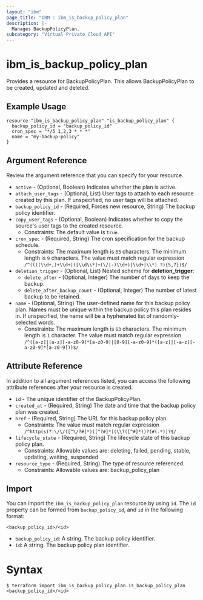 ```yaml
---
layout: "ibm"
page_title: "IBM : ibm_is_backup_policy_plan"
description: |-
  Manages BackupPolicyPlan.
subcategory: "Virtual Private Cloud API"
---
```


# ibm_is_backup_policy_plan

Provides a resource for BackupPolicyPlan. This allows BackupPolicyPlan to be created, updated and deleted.

## Example Usage

```hcl
resource "ibm_is_backup_policy_plan" "is_backup_policy_plan" {
  backup_policy_id = "backup_policy_id"
  cron_spec = "*/5 1,2,3 * * *"
  name = "my-backup-policy"
}
```

## Argument Reference

Review the argument reference that you can specify for your resource.

* `active` - (Optional, Boolean) Indicates whether the plan is active.
* `attach_user_tags` - (Optional, List) User tags to attach to each resource created by this plan. If unspecified, no user tags will be attached.
* `backup_policy_id` - (Required, Forces new resource, String) The backup policy identifier.
* `copy_user_tags` - (Optional, Boolean) Indicates whether to copy the source's user tags to the created resource.
  * Constraints: The default value is `true`.
* `cron_spec` - (Required, String) The cron specification for the backup schedule.
  * Constraints: The maximum length is `63` characters. The minimum length is `9` characters. The value must match regular expression `/^((((\\d+,)+\\d+|([\\d\\*]+(\/|-)\\d+)|\\d+|\\*) ?){5,7})$/`
* `deletion_trigger` - (Optional, List) 
Nested scheme for **deletion_trigger**:
	* `delete_after` - (Optional, Integer) The number of days to keep the backup.
	* `delete_after_backup_count` - (Optional, Integer) The number of latest backup to be retained.
* `name` - (Optional, String) The user-defined name for this backup policy plan. Names must be unique within the backup policy this plan resides in. If unspecified, the name will be a hyphenated list of randomly-selected words.
  * Constraints: The maximum length is `63` characters. The minimum length is `1` character. The value must match regular expression `/^([a-z]|[a-z][-a-z0-9]*[a-z0-9]|[0-9][-a-z0-9]*([a-z]|[-a-z][-a-z0-9]*[a-z0-9]))$/`

## Attribute Reference

In addition to all argument references listed, you can access the following attribute references after your resource is created.

* `id` - The unique identifier of the BackupPolicyPlan.
* `created_at` - (Required, String) The date and time that the backup policy plan was created.
* `href` - (Required, String) The URL for this backup policy plan.
  * Constraints: The value must match regular expression `/^http(s)?:\/\/([^\/?#]*)([^?#]*)(\\?([^#]*))?(#(.*))?$/`
* `lifecycle_state` - (Required, String) The lifecycle state of this backup policy plan.
  * Constraints: Allowable values are: deleting, failed, pending, stable, updating, waiting, suspended
* `resource_type` - (Required, String) The type of resource referenced.
  * Constraints: Allowable values are: backup_policy_plan

## Import

You can import the `ibm_is_backup_policy_plan` resource by using `id`.
The `id` property can be formed from `backup_policy_id`, and `id` in the following format:

```
<backup_policy_id>/<id>
```
* `backup_policy_id`: A string. The backup policy identifier.
* `id`: A string. The backup policy plan identifier.

# Syntax
```
$ terraform import ibm_is_backup_policy_plan.is_backup_policy_plan <backup_policy_id>/<id>
```
